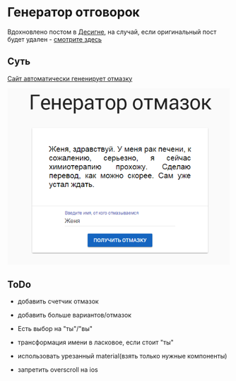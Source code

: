 # Генератор отговорок

Вдохновлено постом в [Десигне](https://vk.com/wall-51016572_486907), на случай, если оригинальный пост будет удален - [смотрите здесь](./imgs/README.md)

## Суть

[Сайт автоматически гененирует отмазку](https://littleguga.github.io/excuse-generator/)

![ScreenShot](./screenshot.png)


## ToDo

* добавить счетчик отмазок
* добавить больше вариантов/отмазок
* Есть выбор на "ты"/"вы"
* трансформация имени в ласковое, если стоит "ты"

* использовать урезанный material(взять только нужные компоненты)
* запретить overscroll на ios